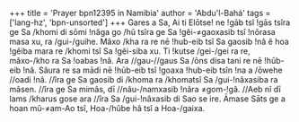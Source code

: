 +++
title = 'Prayer bpn12395 in Namibia'
author = 'Abdu'l-Bahá'
tags = ['lang-hz', 'bpn-unsorted']
+++
Gares a Sa, Ai ti Elōtse! ne !gāb tsî !gās tsîra ge Sa /khomi di sōmi !nâga go /hû tsîra ge Sa !gêi-≠gaoxasib tsî !nōrasa masa xu, ra /gui-/guihe. Mâxo /kha ra re nē !hub-eib tsî Sa gaosib !nâ ê hoa !gêiba mara re /khomi tsî Sa !gêi-siba xu. Ti !kutse /gei-/gei ra re, mâxo-/kho ra Sa !oabas !nâ. Ara //gau-//gaus Sa /ōns disa tani re nē !hūb-eib !nâ. Sâura re sa mādi nē !hūb-eib tsî !goaxa !hub-eib tsîn !na a /ōwehe //oadi !nâ. //îra ge Sa gaosib di /khoma ra /khomatsî Sa /gui-!nâxasiba ra mâsen. //îra ge Sa mimâs, dī //nâu-/namxasib !nâra ≠gom-!gâ. //Aeb nî dī lams /kharus gose ara //îra Sa /gui-!nâxasib di Sao se ire. Āmase Sāts ge a hoan mû-≠am-Ao tsî, Hoa-/hûbe hâ tsî a Hoa-/gaixa.
